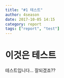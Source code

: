 ```yaml
---
title: "#1 테스트"
author: 4season
date: 2017-10-05 14:15
category: report
tags: ["report", "test"]
---
```

# 이것은 테스트
테스트입니다...
잘되겠죠??
